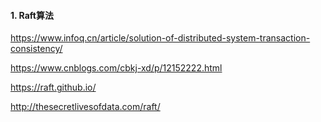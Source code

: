 #### 1. Raft算法

https://www.infoq.cn/article/solution-of-distributed-system-transaction-consistency/

https://www.cnblogs.com/cbkj-xd/p/12152222.html

https://raft.github.io/

http://thesecretlivesofdata.com/raft/
